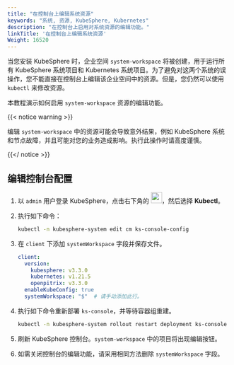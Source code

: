 ```yaml
---
title: "在控制台上编辑系统资源"
keywords: "系统, 资源, KubeSphere, Kubernetes"
description: "在控制台上启用对系统资源的编辑功能。"
linkTitle: '在控制台上编辑系统资源'
Weight: 16520
---
```


当您安装 KubeSphere 时，企业空间 `system-workspace` 将被创建，用于运行所有 KubeSphere 系统项目和 Kubernetes 系统项目。为了避免对这两个系统的误操作，您不能直接在控制台上编辑该企业空间中的资源。但是，您仍然可以使用 `kubectl` 来修改资源。

本教程演示如何启用 `system-workspace` 资源的编辑功能。

{{< notice warning >}}

编辑 `system-workspace` 中的资源可能会导致意外结果，例如 KubeSphere 系统和节点故障，并且可能对您的业务造成影响。执行此操作时请高度谨慎。

{{</ notice >}}

## 编辑控制台配置

1. 以 `admin` 用户登录 KubeSphere，点击右下角的 <img src="/images/docs/common-icons/hammer.png" height="25" width="25" />，然后选择 **Kubectl**。

2. 执行如下命令：

   ```bash
   kubectl -n kubesphere-system edit cm ks-console-config
   ```

3. 在 `client` 下添加 `systemWorkspace` 字段并保存文件。

   ```yaml
   client:
     version:
       kubesphere: v3.3.0
       kubernetes: v1.21.5
       openpitrix: v3.3.0
     enableKubeConfig: true
     systemWorkspace: "$"  # 请手动添加此行。
   ```

4. 执行如下命令重新部署 `ks-console`，并等待容器组重建。

   ```bash
   kubectl -n kubesphere-system rollout restart deployment ks-console
   ```

5. 刷新 KubeSphere 控制台。`system-workspace` 中的项目将出现编辑按钮。

6. 如需关闭控制台的编辑功能，请采用相同方法删除 `systemWorkspace` 字段。